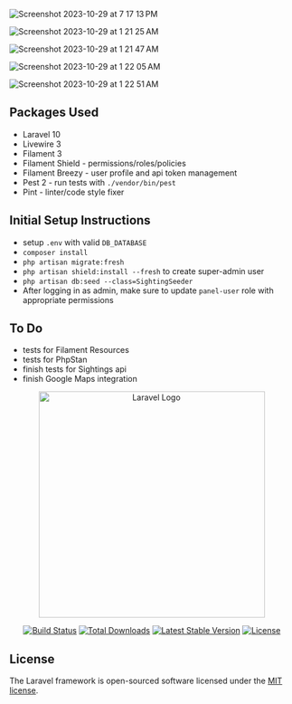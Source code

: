 ![Screenshot 2023-10-29 at 7 17 13 PM](https://github.com/nathan-langlois/whale-sightings/assets/147003300/60e436fc-266a-4fd4-b30e-96c5626022b4)

![Screenshot 2023-10-29 at 1 21 25 AM](https://github.com/nathan-langlois/whale-sightings/assets/147003300/0ce70708-b16b-4321-a211-985dc44b5e4e)

![Screenshot 2023-10-29 at 1 21 47 AM](https://github.com/nathan-langlois/whale-sightings/assets/147003300/382e5146-12b4-4559-8e4a-91e3cc641c39)

![Screenshot 2023-10-29 at 1 22 05 AM](https://github.com/nathan-langlois/whale-sightings/assets/147003300/f7d7f97f-abff-48ce-af93-44a3f81b69e2)

![Screenshot 2023-10-29 at 1 22 51 AM](https://github.com/nathan-langlois/whale-sightings/assets/147003300/a3b2e71b-20d9-4451-8688-f58c7a82f6c5)

## Packages Used
- Laravel 10
- Livewire 3
- Filament 3
- Filament Shield - permissions/roles/policies
- Filament Breezy - user profile and api token management
- Pest 2 - run tests with `./vendor/bin/pest`
- Pint - linter/code style fixer

## Initial Setup Instructions
- setup `.env` with valid `DB_DATABASE`
- `composer install`
- `php artisan migrate:fresh`
- `php artisan shield:install --fresh` to create super-admin user
- `php artisan db:seed --class=SightingSeeder`
- After logging in as admin, make sure to update `panel-user` role with appropriate permissions

## To Do
- tests for Filament Resources
- tests for PhpStan
- finish tests for Sightings api
- finish Google Maps integration

<p align="center"><a href="https://laravel.com" target="_blank"><img src="https://raw.githubusercontent.com/laravel/art/master/logo-lockup/5%20SVG/2%20CMYK/1%20Full%20Color/laravel-logolockup-cmyk-red.svg" width="400" alt="Laravel Logo"></a></p>

<p align="center">
<a href="https://github.com/laravel/framework/actions"><img src="https://github.com/laravel/framework/workflows/tests/badge.svg" alt="Build Status"></a>
<a href="https://packagist.org/packages/laravel/framework"><img src="https://img.shields.io/packagist/dt/laravel/framework" alt="Total Downloads"></a>
<a href="https://packagist.org/packages/laravel/framework"><img src="https://img.shields.io/packagist/v/laravel/framework" alt="Latest Stable Version"></a>
<a href="https://packagist.org/packages/laravel/framework"><img src="https://img.shields.io/packagist/l/laravel/framework" alt="License"></a>
</p>

## License

The Laravel framework is open-sourced software licensed under the [MIT license](https://opensource.org/licenses/MIT).
